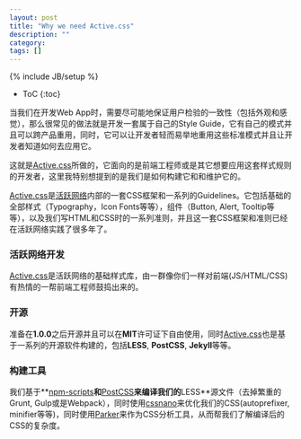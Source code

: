 ```yaml
---
layout: post
title: "Why we need Active.css"
description: ""
category: 
tags: []
---
```

{% include JB/setup %}

* ToC
{:toc}


当我们在开发Web App时，需要尽可能地保证用户检验的一致性（包括外观和感觉），那么很常见的做法就是开发一套属于自己的Style Guide，它有自己的模式并且可以跨产品重用，同时，它可以让开发者轻而易举地重用这些标准模式并且让开发者知道如何去应用它。

这就是[Active.css](http://active.surge.sh/)所做的，它面向的是前端工程师或是其它想要应用这套样式规则的开发者，这里我特别想提到的是我们是如何构建它和和维护它的。


[Active.css](http://active.surge.sh/)是[活跃网络](http://activenetwork.com/)内部的一套CSS框架和一系列的Guidelines。它包括基础的全部样式（Typography，Icon Fonts等等），组件（Button, Alert, Tooltip等等），以及我们写HTML和CSS时的一系列准则，并且这一套CSS框架和准则已经在活跃网络实践了很多年了。

### 活跃网络开发

[Active.css](http://active.surge.sh/)是活跃网络的基础样式库，由一群像你们一样对前端(JS/HTML/CSS)有热情的一帮前端工程师鼓捣出来的。

### 开源

准备在**1.0.0**之后开源并且可以在**MIT**许可证下自由使用，同时[Active.css](http://active.surge.sh/)也是基于一系列的开源软件构建的，包括**LESS**, **PostCSS**, **Jekyll**等等。

### 构建工具

我们基于**[npm-scripts](https://docs.npmjs.com/misc/scripts)**和**[PostCSS](http://postcss.org/)**来编译我们的**LESS**源文件（去掉繁重的Grunt, Gulp或是Webpack），同时使用[cssnano](https://github.com/ben-eb/cssnano)来优化我们的CSS(autoprefixer, minifier等等)，同时使用[Parker](https://github.com/katiefenn/parker)来作为CSS分析工具，从而帮我们了解编译后的CSS的复杂度。


